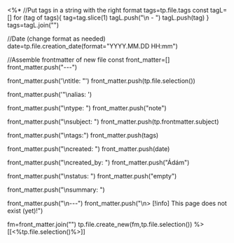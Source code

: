 <%*
 //Put tags in a string with the right format
 tags=tp.file.tags
 const tagL=[]
 for (tag of tags){
  tag=tag.slice(1)
  tagL.push("\n - ")
  tagL.push(tag)
 }
 tags=tagL.join("")

 //Date (change format as needed)
 date=tp.file.creation_date(format="YYYY.MM.DD HH:mm")

 //Assemble frontmatter of new file
 const front_matter=[]
 front_matter.push("---")
 
 front_matter.push('\ntitle: "')
 front_matter.push(tp.file.selection())
 
 front_matter.push('"\nalias: ')

 front_matter.push("\ntype: ")
 front_matter.push("note")

 front_matter.push("\nsubject: ")
 front_matter.push(tp.frontmatter.subject)

 front_matter.push("\ntags:")
 front_matter.push(tags)

 front_matter.push("\ncreated: ")
 front_matter.push(date)

 front_matter.push("\ncreated_by: ")
 front_matter.push("Ádám")

 front_matter.push("\nstatus: ")
 front_matter.push("empty")

 front_matter.push("\nsummary: ")

 front_matter.push("\n---")
 front_matter.push("\n> [!info] This page does not exist (yet)!")
 
 fm=front_matter.join("")
 tp.file.create_new(fm,tp.file.selection())
%>[[<%tp.file.selection()%>]]